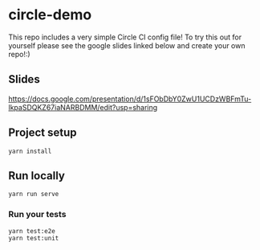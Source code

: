 # circle-demo
This repo includes a very simple Circle CI config file!
To try this out for yourself please see the google slides linked below and create your own repo!:)

## Slides
https://docs.google.com/presentation/d/1sFObDbY0ZwU1UCDzWBFmTu-lkpaSDQKZ67iaNARBDMM/edit?usp=sharing


## Project setup
```
yarn install
```

## Run locally
```
yarn run serve
```

### Run your tests
```
yarn test:e2e
yarn test:unit
```
